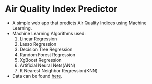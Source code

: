 # Air Quality Index Predictor

- A simple web app that predicts Air Quality Indices using Machine Learning.
- Machine Learning Algorithms used:
  1. Linear Regression
  2. Lasso Regression
  3. Decision Tree Regression
  4. Random Forest Regression
  5. XgBoost Regression
  6. Artificial Neural Nets(ANN)
  7. K Nearest Neighbor Regression(KNN)
- Data can be found [here](https://en.tutiempo.net/climate/02-2013/ws-432950.html).
